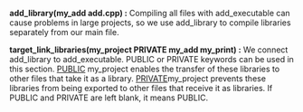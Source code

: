 **add_library(my_add  add.cpp) :** Compiling all files with add_executable can cause problems in large projects, so we use add_library to compile libraries separately from our main file.

**target_link_libraries(my_project PRIVATE my_add my_print) :** We connect add_library to add_executable. PUBLIC or PRIVATE keywords can be used in this section. <u>PUBLIC</u> my_project enables the transfer of these libraries to other files that take it as a library. <u>PRIVATE</u>my_project prevents these libraries from being exported to other files that receive it as libraries. If PUBLIC and PRIVATE are left blank, it means PUBLIC.
